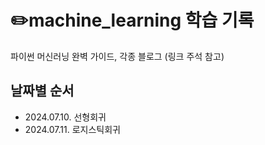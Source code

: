 # ✏️machine_learning 학습 기록
파이썬 머신러닝 완벽 가이드, 각종 블로그 (링크 주석 참고)

## 날짜별 순서
- 2024.07.10. 선형회귀
- 2024.07.11. 로지스틱회귀
